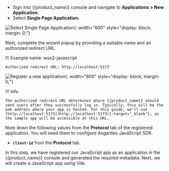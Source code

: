
* Sign into {{product_name}} console and navigate to **Applications > New Application.**
* Select **Single Page Application.**

![Select Single Page Application]({{base_path}}/assets/img/complete-guides/javascript/image5.png){: width="600" style="display: block; margin: 0;"}  
  
Next, complete the wizard popup by providing a suitable name and an authorized redirect URL.

!!! Example
    name: wso2-javascript

    Authorized redirect URL: http://localhost:5173

![Register a new application]({{base_path}}/assets/img/complete-guides/javascript/image8.png){: width="600" style="display: block; margin: 0;"}

!!! Info

    The authorized redirect URL determines where {{product_name}} should send users after they successfully log in. Typically, this will be the web address where your app is hosted. For this guide, we'll use [http://localhost:5173](http://localhost:5173){:target="_blank"}, as the sample app will be accessible at this URL.

    
Note down the following values from the **Protocol** tab of the registered application. You will need them to configure  Asgardeo JavaScript SDK.

* **`client-id`** from the **Protocol** tab.

In this step, we have registered our JavaScript app as an application in the {{product_name}} console and generated the required metadata. Next, we will create a JavaScript app using Vite.
